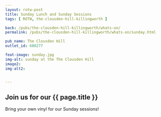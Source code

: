 ```yaml
---
layout: rotw-post
title: Sunday Lunch and Sunday Sessions
tags: [ ROTW, the-clousden-hill-killingworth ]

back: /pubs/the-clousden-hill-killingworth/whats-on/
permalink: /pubs/the-clousden-hill-killingworth/whats-on/sunday.html

pub_name: The Clousden Hill
outlet_id: 680277

feat-image: sunday.jpg
img-alt: sunday at the The Clousden Hill
image2:
img-alt2:


---
```


<h2>Join us for our {{ page.title }}</h2>
Bring your own vinyl for our Sunday sessions!




